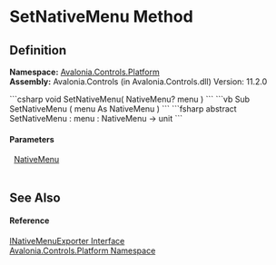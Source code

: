 # SetNativeMenu Method




## Definition
**Namespace:** <a href="N_Avalonia_Controls_Platform">Avalonia.Controls.Platform</a>  
**Assembly:** Avalonia.Controls (in Avalonia.Controls.dll) Version: 11.2.0

<Tabs groupId="api-code-preview">
<TabItem value="csharp" label="C#">
```csharp
void SetNativeMenu(
	NativeMenu? menu
)
```
</TabItem>
<TabItem value="vb" label="VB">
```vb
Sub SetNativeMenu ( 
	menu As NativeMenu
)
```
</TabItem>
<TabItem value="fsharp" label="F#">
```fsharp
abstract SetNativeMenu : 
        menu : NativeMenu -> unit 
```
</TabItem>
</Tabs>



#### Parameters
<dl><dt>  <a href="T_Avalonia_Controls_NativeMenu">NativeMenu</a></dt><dd> </dd></dl>

## See Also


#### Reference
<a href="T_Avalonia_Controls_Platform_INativeMenuExporter">INativeMenuExporter Interface</a>  
<a href="N_Avalonia_Controls_Platform">Avalonia.Controls.Platform Namespace</a>  


